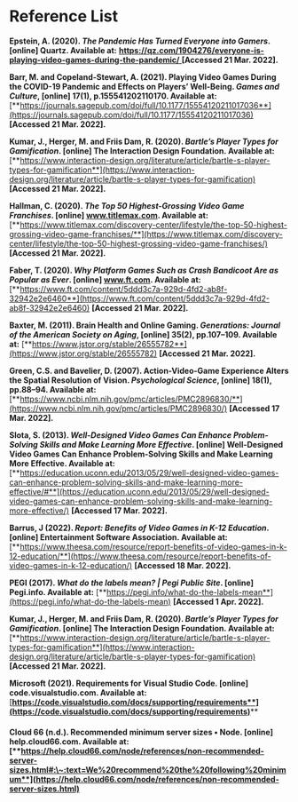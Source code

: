 # Reference List

**Epstein, A. (2020). **_**The Pandemic Has Turned Everyone into Gamers**_**. \[online] Quartz. Available at:** [**https://qz.com/1904276/everyone-is-playing-video-games-during-the-pandemic/** ](https://qz.com/1904276/everyone-is-playing-video-games-during-the-pandemic/)**\[Accessed 21 Mar. 2022].**

**Barr, M. and Copeland-Stewart, A. (2021). Playing Video Games During the COVID-19 Pandemic and Effects on Players’ Well-Being. **_**Games and Culture**_**, \[online] 17(1), p.155541202110170. Available at:** [**https://journals.sagepub.com/doi/full/10.1177/15554120211017036**](https://journals.sagepub.com/doi/full/10.1177/15554120211017036) **\[Accessed 21 Mar. 2022].**

**‌Kumar, J., Herger, M. and Friis Dam, R. (2020). **_**Bartle’s Player Types for Gamification**_**. \[online] The Interaction Design Foundation. Available at:** [**https://www.interaction-design.org/literature/article/bartle-s-player-types-for-gamification**](https://www.interaction-design.org/literature/article/bartle-s-player-types-for-gamification) **\[Accessed 21 Mar. 2022].**

**Hallman, C. (2020). **_**The Top 50 Highest-Grossing Video Game Franchises**_**. \[online] www.titlemax.com. Available at:** [**https://www.titlemax.com/discovery-center/lifestyle/the-top-50-highest-grossing-video-game-franchises/**](https://www.titlemax.com/discovery-center/lifestyle/the-top-50-highest-grossing-video-game-franchises/) **\[Accessed 21 Mar. 2022].**

**Faber, T. (2020). **_**Why Platform Games Such as Crash Bandicoot Are as Popular as Ever**_**. \[online] www.ft.com. Available at:** [**https://www.ft.com/content/5ddd3c7a-929d-4fd2-ab8f-32942e2e6460**](https://www.ft.com/content/5ddd3c7a-929d-4fd2-ab8f-32942e2e6460) **\[Accessed 21 Mar. 2022].**

**‌Baxter, M. (2011). Brain Health and Online Gaming. **_**Generations: Journal of the American Society on Aging**_**, \[online] 35(2), pp.107–109. Available at:** [**https://www.jstor.org/stable/26555782**](https://www.jstor.org/stable/26555782) **\[Accessed 21 Mar. 2022].**

**Green, C.S. and Bavelier, D. (2007). Action-Video-Game Experience Alters the Spatial Resolution of Vision. **_**Psychological Science**_**, \[online] 18(1), pp.88–94. Available at:** [**https://www.ncbi.nlm.nih.gov/pmc/articles/PMC2896830/**](https://www.ncbi.nlm.nih.gov/pmc/articles/PMC2896830/) **\[Accessed 17 Mar. 2022].**

**‌Slota, S. (2013). **_**Well-Designed Video Games Can Enhance Problem-Solving Skills and Make Learning More Effective**_**. \[online] Well-Designed Video Games Can Enhance Problem-Solving Skills and Make Learning More Effective. Available at:** [**https://education.uconn.edu/2013/05/29/well-designed-video-games-can-enhance-problem-solving-skills-and-make-learning-more-effective/#**](https://education.uconn.edu/2013/05/29/well-designed-video-games-can-enhance-problem-solving-skills-and-make-learning-more-effective/) **\[Accessed 17 Mar. 2022].**

**‌Barrus, J (2022). **_**Report: Benefits of Video Games in K-12 Education**_**. \[online] Entertainment Software Association. Available at:** [**https://www.theesa.com/resource/report-benefits-of-video-games-in-k-12-education/**](https://www.theesa.com/resource/report-benefits-of-video-games-in-k-12-education/) **\[Accessed 18 Mar. 2022].**

‌**PEGI (2017). **_**What do the labels mean? | Pegi Public Site**_**. \[online] Pegi.info. Available at:** [**https://pegi.info/what-do-the-labels-mean**](https://pegi.info/what-do-the-labels-mean) **\[Accessed 1 Apr. 2022].**

**Kumar, J., Herger, M. and Friis Dam, R. (2020). **_**Bartle’s Player Types for Gamification**_**. \[online] The Interaction Design Foundation. Available at:** [**https://www.interaction-design.org/literature/article/bartle-s-player-types-for-gamification**](https://www.interaction-design.org/literature/article/bartle-s-player-types-for-gamification) **\[Accessed 21 Mar. 2022].**

**Microsoft (2021). Requirements for Visual Studio Code. \[online] code.visualstudio.com. Available at:** [**https://code.visualstudio.com/docs/supporting/requirements**](https://code.visualstudio.com/docs/supporting/requirements)****

#### **Cloud 66 (n.d.). Recommended minimum server sizes • Node. \[online] help.cloud66.com. Available at:** [**https://help.cloud66.com/node/references/non-recommended-server-sizes.html#:\~:text=We%20recommend%20the%20following%20minimum**](https://help.cloud66.com/node/references/non-recommended-server-sizes.html)

‌

‌

**‌**

**‌**

**‌**

**‌**

**‌**
